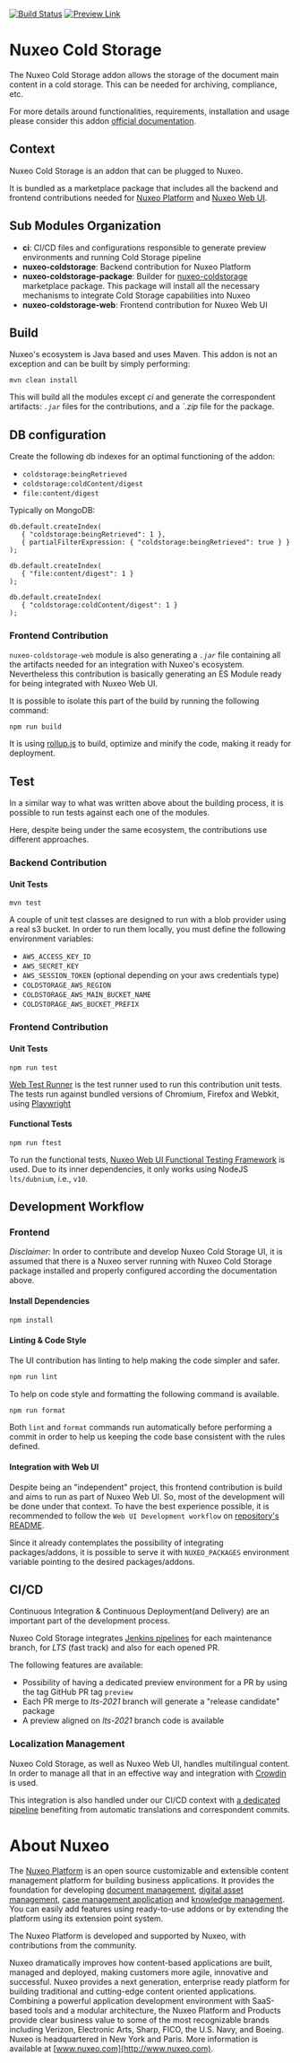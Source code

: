 [![Build Status](https://jenkins.napps.dev.nuxeo.com/buildStatus/icon?job=nuxeo%2Fnuxeo-coldstorage%2Flts-2021)](https://jenkins.napps.dev.nuxeo.com/job/nuxeo/job/nuxeo-coldstorage/job/lts-2021/)
[![Preview Link](https://img.shields.io/badge/preview-available-blue)](https://preview-nuxeo-coldstorage-lts-2021.napps.dev.nuxeo.com/)

# Nuxeo Cold Storage

The Nuxeo Cold Storage addon allows the storage of the document main content in a cold storage. This can be needed for archiving, compliance, etc.

For more details around functionalities, requirements, installation and usage please consider this addon [official documentation](TBD).

## Context
Nuxeo Cold Storage is an addon that can be plugged to Nuxeo.

It is bundled as a marketplace package that includes all the backend and frontend contributions needed for [Nuxeo Platform](https://github.com/nuxeo/nuxeo) and [Nuxeo Web UI](https://github.com/nuxeo/nuxeo-web-ui).

## Sub Modules Organization

- **ci**: CI/CD files and configurations responsible to generate preview environments and running Cold Storage pipeline
- **nuxeo-coldstorage**: Backend contribution for Nuxeo Platform
- **nuxeo-coldstorage-package**: Builder for [nuxeo-coldstorage](https://nos-preprod-connect.nuxeocloud.com/nuxeo/site/marketplace/package/nuxeo-retention?version=2021.0.2) marketplace package. This package will install all the necessary mechanisms to integrate Cold Storage capabilities into Nuxeo
- **nuxeo-coldstorage-web**: Frontend contribution for Nuxeo Web UI

## Build

Nuxeo's ecosystem is Java based and uses Maven. This addon is not an exception and can be built by simply performing:

```shell script
mvn clean install
```

This will build all the modules except _ci_ and generate the correspondent artifacts: _`.jar`_ files for the contributions, and a _`.zip_ file for the package.

## DB configuration

Create the following db indexes for an optimal functioning of the addon:
 - `coldstorage:beingRetrieved`
 - `coldstorage:coldContent/digest`
 - `file:content/digest`

 Typically on MongoDB:
 ```
 db.default.createIndex(
    { "coldstorage:beingRetrieved": 1 },
    { partialFilterExpression: { "coldstorage:beingRetrieved": true } }
 );

 db.default.createIndex(
    { "file:content/digest": 1 }
 );

 db.default.createIndex(
    { "coldstorage:coldContent/digest": 1 }
 );
 ```

### Frontend Contribution

`nuxeo-coldstorage-web` module is also generating a _`.jar`_ file containing all the artifacts needed for an integration with Nuxeo's ecosystem.
Nevertheless this contribution is basically generating an ES Module ready for being integrated with Nuxeo Web UI.

It is possible to isolate this part of the build by running the following command:

```shell script
npm run build
```

It is using [rollup.js](https://rollupjs.org/guide/en/) to build, optimize and minify the code, making it ready for deployment.

## Test

In a similar way to what was written above about the building process, it is possible to run tests against each one of the modules.

Here, despite being under the same ecosystem, the contributions use different approaches.

### Backend Contribution

#### Unit Tests

```shell script
mvn test
```

A couple of unit test classes are designed to run with a blob provider using a real s3 bucket. In order to run them locally, you must define the following environment variables:
 - `AWS_ACCESS_KEY_ID`
 - `AWS_SECRET_KEY`
 - `AWS_SESSION_TOKEN` (optional depending on your aws credentials type)
 - `COLDSTORAGE_AWS_REGION`
 - `COLDSTORAGE_AWS_MAIN_BUCKET_NAME`
 - `COLDSTORAGE_AWS_BUCKET_PREFIX`

### Frontend Contribution

#### Unit Tests

```shell script
npm run test
```

[Web Test Runner](https://modern-web.dev/docs/test-runner/overview/) is the test runner used to run this contribution unit tests.
The tests run against bundled versions of Chromium, Firefox and Webkit, using [Playwright](https://www.npmjs.com/package/playwright)

#### Functional Tests

```shell script
npm run ftest
```

To run the functional tests, [Nuxeo Web UI Functional Testing Framework](https://github.com/nuxeo/nuxeo-web-ui/tree/maintenance-3.0.x/packages/nuxeo-web-ui-ftest) is used.
Due to its inner dependencies, it only works using NodeJS `lts/dubnium`, i.e., `v10`.

## Development Workflow

### Frontend

*Disclaimer:* In order to contribute and develop Nuxeo Cold Storage UI, it is assumed that there is a Nuxeo server running with Nuxeo Cold Storage package installed and properly configured according the documentation above.

#### Install Dependencies  

```sh
npm install
```

#### Linting & Code Style

The UI contribution has linting to help making the code simpler and safer.

```sh
npm run lint
```

To help on code style and formatting the following command is available.

```sh
npm run format
```

Both `lint` and `format` commands run automatically before performing a commit in order to help us keeping the code base consistent with the rules defined.

#### Integration with Web UI

Despite being an "independent" project, this frontend contribution is build and aims to run as part of Nuxeo Web UI. So, most of the development will be done under that context.
To have the best experience possible, it is recommended to follow the `Web UI Development workflow` on [repository's README](https://github.com/nuxeo/nuxeo-web-ui/tree/maintenance-3.0.x).

Since it already contemplates the possibility of integrating packages/addons, it is possible to serve it with `NUXEO_PACKAGES` environment variable pointing to the desired packages/addons.


## CI/CD

Continuous Integration & Continuous Deployment(and Delivery) are an important part of the development process.

Nuxeo Cold Storage integrates [Jenkins pipelines](https://jenkins.napps.dev.nuxeo.com/job/nuxeo/job/nuxeo-coldstorage/) for each maintenance branch, for _LTS_ (fast track) and also for each opened PR.

The following features are available:
- Possibility of having a dedicated preview environment for a PR by using the tag GitHub PR tag `preview`
- Each PR merge to _lts-2021_ branch will generate a "release candidate" package
- A preview aligned on _lts-2021_ branch code is available

### Localization Management

Nuxeo Cold Storage, as well as Nuxeo Web UI, handles multilingual content. In order to manage all that in an effective way and integration with [Crowdin](https://crowdin.com/) is used.

This integration is also handled under our CI/CD context with [a dedicated pipeline](https://jenkins.napps.dev.nuxeo.com/job/nuxeo/job/crowdin/job/nuxeo-coldstorage/) benefiting from automatic translations and correspondent commits.

# About Nuxeo

The [Nuxeo Platform](http://www.nuxeo.com/products/content-management-platform/) is an open source customizable and extensible content management platform for building business applications. It provides the foundation for developing [document management](http://www.nuxeo.com/solutions/document-management/), [digital asset management](http://www.nuxeo.com/solutions/digital-asset-management/), [case management application](http://www.nuxeo.com/solutions/case-management/) and [knowledge management](http://www.nuxeo.com/solutions/advanced-knowledge-base/). You can easily add features using ready-to-use addons or by extending the platform using its extension point system.

The Nuxeo Platform is developed and supported by Nuxeo, with contributions from the community.

Nuxeo dramatically improves how content-based applications are built, managed and deployed, making customers more agile, innovative and successful. Nuxeo provides a next generation, enterprise ready platform for building traditional and cutting-edge content oriented applications. Combining a powerful application development environment with
SaaS-based tools and a modular architecture, the Nuxeo Platform and Products provide clear business value to some of the most recognizable brands including Verizon, Electronic Arts, Sharp, FICO, the U.S. Navy, and Boeing. Nuxeo is headquartered in New York and Paris.
More information is available at [www.nuxeo.com](http://www.nuxeo.com).
